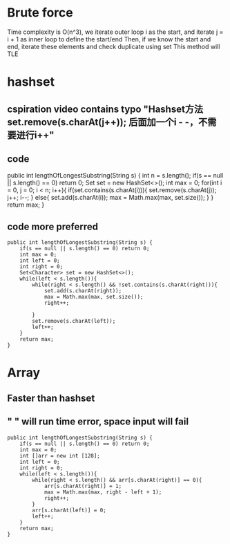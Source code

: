 # Brute force
Time complexity is O(n^3), we iterate outer loop i as the start, and iterate j = i + 1 as inner loop to define the start/end
Then, if we know the start and end, iterate these elements and check duplicate using set
This method will TLE

# hashset
## cspiration video contains typo "Hashset方法set.remove(s.charAt(j++)); 后面加一个i - -，不需要进行i++" 
## code
 public int lengthOfLongestSubstring(String s) {
        int n = s.length();
        if(s == null || s.length() == 0) return 0;
        Set<Character> set = new HashSet<>();
        int max = 0;
        for(int i = 0, j = 0; i < n; i++){
            if(set.contains(s.charAt(i))){
                set.remove(s.charAt(j));
                j++;
                i--;
            }
            else{
                set.add(s.charAt(i));
                max = Math.max(max, set.size());
            }
        }
        return max;
    }
## code more preferred
    public int lengthOfLongestSubstring(String s) {
        if(s == null || s.length() == 0) return 0;
        int max = 0;
        int left = 0;
        int right = 0;
        Set<Character> set = new HashSet<>();
        while(left < s.length()){
            while(right < s.length() && !set.contains(s.charAt(right))){
                set.add(s.charAt(right));
                max = Math.max(max, set.size());
                right++;
                
            }
            set.remove(s.charAt(left));
            left++;
        }
        return max;
    }                                            
# Array
## Faster than hashset
## " " will run time error, space input will fail
    public int lengthOfLongestSubstring(String s) {
        if(s == null || s.length() == 0) return 0;
        int max = 0; 
        int []arr = new int [128];
        int left = 0;
        int right = 0;
        while(left < s.length()){
            while(right < s.length() && arr[s.charAt(right)] == 0){
                arr[s.charAt(right)] = 1;
                max = Math.max(max, right - left + 1);
                right++;
            }
            arr[s.charAt(left)] = 0;
            left++;
        }
        return max;
    }
    
